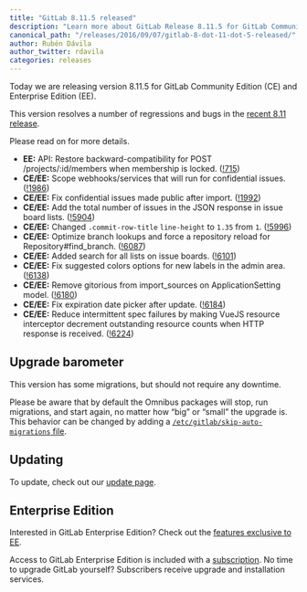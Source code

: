 ```yaml
---
title: "GitLab 8.11.5 released"
description: "Learn more about GitLab Release 8.11.5 for GitLab Community Edition (CE) and Enterprise Edition (EE)"
canonical_path: "/releases/2016/09/07/gitlab-8-dot-11-dot-5-released/"
author: Rubén Dávila
author_twitter: rdavila
categories: releases
---
```



Today we are releasing version 8.11.5 for GitLab Community Edition (CE) and
Enterprise Edition (EE).

This version resolves a number of regressions and bugs in the [recent 8.11
release](/releases/2016/08/22/gitlab-8-11-released/).

Please read on for more details.

<!-- more -->

- **EE:** API: Restore backward-compatibility for POST /projects/:id/members when membership is locked. ([!715])
- **CE/EE:** Scope webhooks/services that will run for confidential issues. ([!1986])
- **CE/EE:** Fix confidential issues made public after import. ([!1992])
- **CE/EE:** Add the total number of issues in the JSON response in issue board lists. ([!5904])
- **CE/EE:** Changed `.commit-row-title` `line-height` to `1.35` from `1`. ([!5996])
- **CE/EE:** Optimize branch lookups and force a repository reload for Repository#find_branch. ([!6087])
- **CE/EE:** Added search for all lists on issue boards. ([!6101])
- **CE/EE:** Fix suggested colors options for new labels in the admin area. ([!6138])
- **CE/EE:** Remove gitorious from import_sources on ApplicationSetting model. ([!6180])
- **CE/EE:** Fix expiration date picker after update. ([!6184])
- **CE/EE:** Reduce intermittent spec failures by making VueJS resource interceptor decrement outstanding resource counts when HTTP response is received. ([!6224])

[!1986]: https://dev.gitlab.org/gitlab/gitlabhq/merge_requests/1986
[!1992]: https://dev.gitlab.org/gitlab/gitlabhq/merge_requests/1992

[!5904]: https://gitlab.com/gitlab-org/gitlab-ce/merge_requests/5904
[!5996]: https://gitlab.com/gitlab-org/gitlab-ce/merge_requests/5996
[!6101]: https://gitlab.com/gitlab-org/gitlab-ce/merge_requests/6101
[!6087]: https://gitlab.com/gitlab-org/gitlab-ce/merge_requests/6087
[!6138]: https://gitlab.com/gitlab-org/gitlab-ce/merge_requests/6138
[!6180]: https://gitlab.com/gitlab-org/gitlab-ce/merge_requests/6180
[!6184]: https://gitlab.com/gitlab-org/gitlab-ce/merge_requests/6184
[!6224]: https://gitlab.com/gitlab-org/gitlab-ce/merge_requests/6224

[!715]: https://gitlab.com/gitlab-org/gitlab-ee/merge_requests/715

## Upgrade barometer

This version has some migrations, but should not require any downtime.

Please be aware that by default the Omnibus packages will stop, run migrations,
and start again, no matter how “big” or “small” the upgrade is. This behavior
can be changed by adding a [`/etc/gitlab/skip-auto-migrations`
file](http://doc.gitlab.com/omnibus/update/README.html).

## Updating

To update, check out our [update page](/update/).

## Enterprise Edition

Interested in GitLab Enterprise Edition? Check out the [features exclusive to
EE](/features/#enterprise).

Access to GitLab Enterprise Edition is included with a [subscription](/pricing/).
No time to upgrade GitLab yourself? Subscribers receive upgrade and installation
services.

